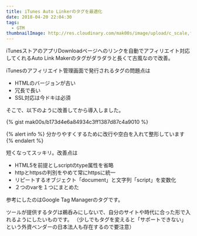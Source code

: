 ```yaml
---
title: iTunes Auto Linkerのタグを最適化
date: 2018-04-20 22:04:30
tags:
  - GTM
thumbnailImage: http://res.cloudinary.com/mak00s/image/upload/c_scale,f_auto,w_140/v1526485784/itunes-auto-link-maker-tag.png
---
```


iTunesストアのアプリDownloadページへのリンクを自動でアフィリエイト対応してくれるAuto Link Makerのタグがダラダラと長くて古風なので改善。
<!-- more -->

iTunesのアフィリエイト管理画面で発行されるタグの問題点は

* HTMLのバージョンが古い
* 冗長で長い
* SSL対応は今ドキは必須

そこで、以下のように改善してから導入しました。

{% gist mak00s/b173d4e6a84934c3ff1387d87c4a9010 %}

{% alert info %}
分かりやすくするために改行や空白を入れて整形しています
{% endalert %}

短くなってスッキリ。改善点は
* HTML5を前提としscriptのtype属性を省略
* httpとhttpsの判別をやめて常にhttpsに統一
* リピートするオブジェクト「document」と文字列「script」を変数化
* ２つのvarを１つにまとめた

参考にしたのはGoogle Tag Managerのタグです。

ツールが提供するタグは鵜呑みにしないで、自分のサイトや時代に合った形で入れるようにしたいものです。
（少しでもタグを変えると「サポートできない」という外資ベンダーの日本法人も存在するので要注意）